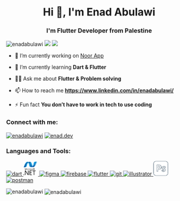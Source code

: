 <h1 align="center">Hi 👋, I'm Enad Abulawi</h1>
<h3 align="center">I'm Flutter Developer from Palestine</h3>


<p align="left"> <img src="https://komarev.com/ghpvc/?username=enadabulawi&label=Profile%20views&color=0e75b6&style=flat" alt="enadabulawi" />
  <img src="https://img.shields.io/badge/Flutter-02569B?style=for-the-badge&logo=flutter&logoColor=white" />
    <img src="https://img.shields.io/badge/Dart-0175C2?style=for-the-badge&logo=dart&logoColor=white" />
</p>


- 🔭 I’m currently working on [Noor App](https://play.google.com/store/apps/details?id=com.Enad.Noor&hl=ar)

- 🌱 I’m currently learning **Dart & Flutter**

- 💬💬 Ask me about **Flutter & Problem solving**

- 📫 How to reach me **https://www.linkedin.com/in/enadabulawi/**

- ⚡ Fun fact **You don’t have to work in tech to use coding**

<h3 align="left">Connect with me:</h3>
<p align="left">
<a href="https://linkedin.com/in/enadabulawi" target="blank"><img align="center" src="https://raw.githubusercontent.com/rahuldkjain/github-profile-readme-generator/master/src/images/icons/Social/linked-in-alt.svg" alt="enadabulawi" height="30" width="40" /></a>
<a href="https://instagram.com/enad.dev" target="blank"><img align="center" src="https://raw.githubusercontent.com/rahuldkjain/github-profile-readme-generator/master/src/images/icons/Social/instagram.svg" alt="enad.dev" height="30" width="40" /></a>
</p>

<h3 align="left">Languages and Tools:</h3>
<p align="left"> <a href="https://dart.dev" target="_blank" rel="noreferrer"> <img src="https://www.vectorlogo.zone/logos/dartlang/dartlang-icon.svg" alt="dart" width="40" height="40"/> </a> <a href="https://dotnet.microsoft.com/" target="_blank" rel="noreferrer"> <img src="https://raw.githubusercontent.com/devicons/devicon/master/icons/dot-net/dot-net-original-wordmark.svg" alt="dotnet" width="40" height="40"/> </a> <a href="https://www.figma.com/" target="_blank" rel="noreferrer"> <img src="https://www.vectorlogo.zone/logos/figma/figma-icon.svg" alt="figma" width="40" height="40"/> </a> <a href="https://firebase.google.com/" target="_blank" rel="noreferrer"> <img src="https://www.vectorlogo.zone/logos/firebase/firebase-icon.svg" alt="firebase" width="40" height="40"/> </a> <a href="https://flutter.dev" target="_blank" rel="noreferrer"> <img src="https://www.vectorlogo.zone/logos/flutterio/flutterio-icon.svg" alt="flutter" width="40" height="40"/> </a> <a href="https://git-scm.com/" target="_blank" rel="noreferrer"> <img src="https://www.vectorlogo.zone/logos/git-scm/git-scm-icon.svg" alt="git" width="40" height="40"/> </a> <a href="https://www.adobe.com/in/products/illustrator.html" target="_blank" rel="noreferrer"> <img src="https://www.vectorlogo.zone/logos/adobe_illustrator/adobe_illustrator-icon.svg" alt="illustrator" width="40" height="40"/> </a> <a href="https://www.photoshop.com/en" target="_blank" rel="noreferrer"> <img src="https://raw.githubusercontent.com/devicons/devicon/master/icons/photoshop/photoshop-line.svg" alt="photoshop" width="40" height="40"/> </a> <a href="https://postman.com" target="_blank" rel="noreferrer"> <img src="https://www.vectorlogo.zone/logos/getpostman/getpostman-icon.svg" alt="postman" width="40" height="40"/> </a> </p>

<p><img align="left" src="https://github-readme-stats.vercel.app/api/top-langs?username=enadabulawi&show_icons=true&locale=en&layout=compact" alt="enadabulawi" /></p>

<p>&nbsp;<img align="center" src="https://github-readme-stats.vercel.app/api?username=enadabulawi&show_icons=true&locale=en" alt="enadabulawi" /></p>
